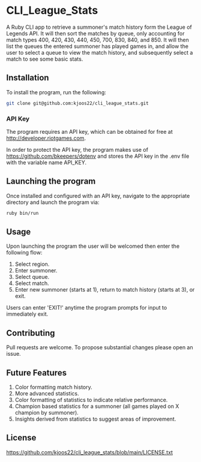 # CLI_League_Stats

A Ruby CLI app to retrieve a summoner's match history form the League of Legends API. It will then sort the matches by queue, only accounting for match types 400, 420, 430, 440, 450, 700, 830, 840, and 850. It will then list the queues the entered summoner has played games in, and allow the user to select a queue to view the match history, and subsequently select a match to see some basic stats.

## Installation
To install the program, run the following:

```bash
git clone git@github.com:kjoos22/cli_league_stats.git
```
### API Key
The program requires an API key, which can be obtained for free at http://developer.riotgames.com.

In order to protect the API key, the program makes use of https://github.com/bkeepers/dotenv and stores the API key in the .env file with the variable name API_KEY.

## Launching the program
Once installed and configured with an API key, navigate to the appropriate directory and launch the program via:

```bash
ruby bin/run
```

## Usage
Upon launching the program the user will be welcomed then enter the following flow:

1. Select region.
2. Enter summoner.
3. Select queue.
4. Select match.
5. Enter new summoner (starts at 1), return to match history (starts at 3), or exit.

Users can enter 'EXIT!' anytime the program prompts for input to immediately exit.

## Contributing
Pull requests are welcome. To propose substantial changes please open an issue.

## Future Features
1. Color formatting match history.
2. More advanced statistics.
3. Color formatting of statistics to indicate relative performance.
4. Champion based statistics for a summoner (all games played on X champion by summoner).
5. Insights derived from statistics to suggest areas of improvement.

## License
https://github.com/kjoos22/cli_league_stats/blob/main/LICENSE.txt
